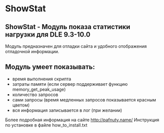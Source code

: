 ShowStat
========

ShowStat - Модуль показа статистики нагрузки для DLE 9.3-10.0
---------
Модуль предназначен для отладки сайта и удобного отображения отладочной информации.

Модуль умеет показывать:
---------
* время выполнения скрипта
* затраты памяти (если сервер поддерживает функцию memory_get_peak_usage)
* количество запросов 
* сами запросы (время медленных запросов показывается красным цветом)
* вся информация записывается в лог (при желании)

Более подробная информация на сайте http://pafnuty.name/
Инструкция по установке в файле how_to_install.txt
